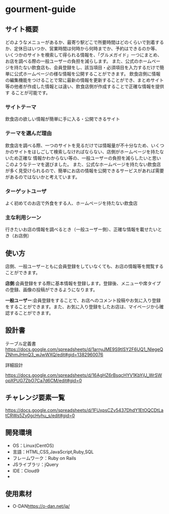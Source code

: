 # gourment-guide

## サイト概要
どのようなメニューがあるか、最寄り駅どこで所要時間はどのくらいで到着するか、定休日はいつか、営業時間は何時から何時までか、予約はできるのか等、
いくつかのサイトを検索して得られる情報を、「グルメガイド」一つにまとめ、お店を調べる際の一般ユーザーの負担を減らします。
また、公式のホームページを持たない飲食店も、会員登録をし、該当項目・必須項目を入力するだけで簡単に公式ホームページの様な情報を公開することができます。
飲食店側に情報の編集機能をつけることで常に最新の情報を更新することができ、まとめサイト等の他者が作成した情報とは違い、飲食店側が作成することで正確な情報を提供す
ることが可能です。

### サイトテーマ
飲食店の欲しい情報が簡単に手に入る・公開できるサイト

### テーマを選んだ理由
飲食店を調べる際、一つのサイトを見るだけでは情報量が不十分なため、いくつかのサイトをはしごして検索しなければならない、店側がホームページを持たないため正確な
情報かわからない等の、一般ユーザーの負担を減らしたいと思いこのようなテーマを選びました。
また、公式なホームページを持たない飲食店が多く見受けられるので、簡単にお店の情報を公開できるサービスがあれば需要があるのではないかと考えています。

### ターゲットユーザ
よく初めてのお店で外食をする人、ホームページを持たない飲食店

### 主な利用シーン
行きたいお店の情報を調べるとき（一般ユーザー側）、正確な情報を載せたいとき（お店側）

## 使い方
店側、一般ユーザーともに会員登録をしていなくても、お店の情報等を閲覧することができます。

**店側**:会員登録をする際に基本情報を登録します。登録後、メニューや席タイプの登録、画像の投稿ができるようになります。

**一般ユーザー**:会員登録をすることで、お店へのコメント投稿やお気に入り登録をすることができます。また、お気に入り登録をしたお店は、マイページから確認することができます。

## 設計書
テーブル定義書
<https://docs.google.com/spreadsheets/d/1arnyJME9S9tlSY2F6UQ1_NlegeQZNhmJHmQ3_wJwWXQ/edit#gid=1382960076>

詳細設計

<https://docs.google.com/spreadsheets/d/16AgHZ6rBsqcHYV1KbYjU_WrSWopXPUG7ZbO7Ca7d6CM/edit#gid=0>

## チャレンジ要素一覧
<https://docs.google.com/spreadsheets/d/1FUxpsCZv5437DhdY1EtOQCDtLatCRWs5Zy0gcHyhu_s/edit#gid=0>

## 開発環境
- OS：Linux(CentOS)
- 言語：HTML,CSS,JavaScript,Ruby,SQL
- フレームワーク：Ruby on Rails
- JSライブラリ：jQuery
- IDE：Cloud9
-
## 使用素材
- O-DAN<https://o-dan.net/ja/>